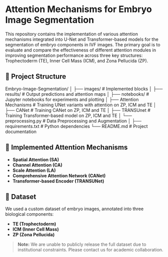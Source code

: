 # Attention Mechanisms for Embryo Image Segmentation

This repository contains the implementation of various attention mechanisms integrated into U-Net and Transformer-based models for the segmentation of embryo components in IVF images. The primary goal is to evaluate and compare the effectiveness of different attention modules in improving segmentation performance across three key structures: Trophectoderm (TE), Inner Cell Mass (ICM), and Zona Pellucida (ZP).

## 📂 Project Structure
Embryo-Image-Segmentation/
│
├── images/                   # Implemented blocks
│
├── results/                  # Output predictions and attention maps
│
├── notebooks/                # Jupyter notebooks for experiments and plotting
│   ├── Attention Mechanisms  # Training UNet variants with attention on ZP, ICM and TE
│   ├── CANet                 # Training CANet on ZP, ICM and TE
│   ├── TRANSUnet             # Training Transformer-based model on ZP, ICM and TE
│   └── preprocessing.py      # Data Preprocessing and Augmentation
│
├── requirements.txt          # Python dependencies
└── README.md                 # Project documentation


## 🧠 Implemented Attention Mechanisms

- **Spatial Attention (SA)**
- **Channel Attention (CA)**
- **Scale Attention (LA)**
- **Comprehensive Attention Network (CANet)**
- **Transformer-based Encoder (TRANSUNet)**

## 🧪 Dataset

We used a custom dataset of embryo images, annotated into three biological components:
- **TE (Trophectoderm)**
- **ICM (Inner Cell Mass)**
- **ZP (Zona Pellucida)**

> **Note:** We are unable to publicly release the full dataset due to institutional constraints. Please contact us for academic collaboration.



